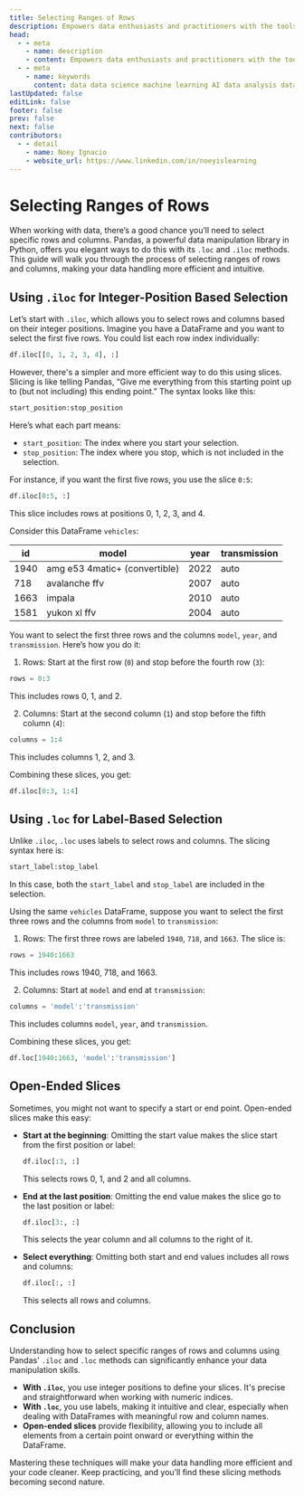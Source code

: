```yaml
---
title: Selecting Ranges of Rows
description: Empowers data enthusiasts and practitioners with the tools and knowledge to unlock the potential of data.
head:
  - - meta
    - name: description
    - content: Empowers data enthusiasts and practitioners with the tools and knowledge to unlock the potential of data.
  - - meta
    - name: keywords
      content: data data science machine learning AI data analysis data-driven data enthusiasts data practitioners
lastUpdated: false
editLink: false
footer: false
prev: false
next: false
contributors:
  - - detail
    - name: Noey Ignacio
    - website_url: https://www.linkedin.com/in/noeyislearning
---
```


# Selecting Ranges of Rows

When working with data, there’s a good chance you’ll need to select specific rows and columns. Pandas, a powerful data manipulation library in Python, offers you elegant ways to do this with its `.loc` and `.iloc` methods. This guide will walk you through the process of selecting ranges of rows and columns, making your data handling more efficient and intuitive.

## Using `.iloc` for Integer-Position Based Selection

Let’s start with `.iloc`, which allows you to select rows and columns based on their integer positions. Imagine you have a DataFrame and you want to select the first five rows. You could list each row index individually:

```python
df.iloc[[0, 1, 2, 3, 4], :]
```

However, there's a simpler and more efficient way to do this using slices. Slicing is like telling Pandas, “Give me everything from this starting point up to (but not including) this ending point.” The syntax looks like this:

```python
start_position:stop_position
```

Here’s what each part means:

- `start_position`: The index where you start your selection.
- `stop_position`: The index where you stop, which is not included in the selection.

For instance, if you want the first five rows, you use the slice `0:5`:

```python
df.iloc[0:5, :]
```

This slice includes rows at positions 0, 1, 2, 3, and 4.

Consider this DataFrame `vehicles`:

| id   | model                         | year | transmission |
| ---- | ----------------------------- | ---- | ------------ |
| 1940 | amg e53 4matic+ (convertible) | 2022 | auto         |
| 718  | avalanche ffv                 | 2007 | auto         |
| 1663 | impala                        | 2010 | auto         |
| 1581 | yukon xl ffv                  | 2004 | auto         |

You want to select the first three rows and the columns `model`, `year`, and `transmission`. Here’s how you do it:

1. Rows: Start at the first row (`0`) and stop before the fourth row (`3`):

```python
rows = 0:3
```

This includes rows 0, 1, and 2.

2. Columns: Start at the second column (`1`) and stop before the fifth column (`4`):

```python
columns = 1:4
```

This includes columns 1, 2, and 3.

Combining these slices, you get:

```python
df.iloc[0:3, 1:4]
```

## Using `.loc` for Label-Based Selection

Unlike `.iloc`, `.loc` uses labels to select rows and columns. The slicing syntax here is:

```python
start_label:stop_label
```

In this case, both the `start_label` and `stop_label` are included in the selection.

Using the same `vehicles` DataFrame, suppose you want to select the first three rows and the columns from `model` to `transmission`:

1. Rows: The first three rows are labeled `1940`, `718`, and `1663`. The slice is:

```python
rows = 1940:1663
```

This includes rows 1940, 718, and 1663.

2. Columns: Start at `model` and end at `transmission`:

```python
columns = 'model':'transmission'
```

This includes columns `model`, `year`, and `transmission`.

Combining these slices, you get:

```python
df.loc[1940:1663, 'model':'transmission']
```

## Open-Ended Slices

Sometimes, you might not want to specify a start or end point. Open-ended slices make this easy:

- **Start at the beginning**: Omitting the start value makes the slice start from the first position or label:

  ```python
  df.iloc[:3, :]
  ```

  This selects rows 0, 1, and 2 and all columns.

- **End at the last position**: Omitting the end value makes the slice go to the last position or label:

  ```python
  df.iloc[3:, :]
  ```

  This selects the year column and all columns to the right of it.

- **Select everything**: Omitting both start and end values includes all rows and columns:

  ```python
  df.iloc[:, :]
  ```

  This selects all rows and columns.

## Conclusion

Understanding how to select specific ranges of rows and columns using Pandas' `.iloc` and `.loc` methods can significantly enhance your data manipulation skills.

- **With `.iloc`**, you use integer positions to define your slices. It's precise and straightforward when working with numeric indices.
- **With `.loc`**, you use labels, making it intuitive and clear, especially when dealing with DataFrames with meaningful row and column names.
- **Open-ended slices** provide flexibility, allowing you to include all elements from a certain point onward or everything within the DataFrame.

Mastering these techniques will make your data handling more efficient and your code cleaner. Keep practicing, and you’ll find these slicing methods becoming second nature.
